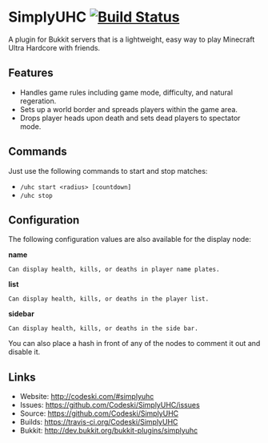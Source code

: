 # SimplyUHC [![Build Status](https://travis-ci.org/Codeski/SimplyUHC.svg?branch=master)](https://travis-ci.org/Codeski/SimplyUHC)

A plugin for Bukkit servers that is a lightweight, easy way to play Minecraft Ultra Hardcore with friends.

## Features

* Handles game rules including game mode, difficulty, and natural regeration.
* Sets up a world border and spreads players within the game area.
* Drops player heads upon death and sets dead players to spectator mode.

## Commands

Just use the following commands to start and stop matches:

* `/uhc start <radius> [countdown]`
* `/uhc stop`

## Configuration

The following configuration values are also available for the display node:

**name**

    Can display health, kills, or deaths in player name plates.

**list**

    Can display health, kills, or deaths in the player list.

**sidebar**

    Can display health, kills, or deaths in the side bar.

You can also place a hash in front of any of the nodes to comment it out and disable it.

## Links

* Website: <http://codeski.com/#simplyuhc>
* Issues: <https://github.com/Codeski/SimplyUHC/issues>
* Source: <https://github.com/Codeski/SimplyUHC>
* Builds: <https://travis-ci.org/Codeski/SimplyUHC>
* Bukkit: <http://dev.bukkit.org/bukkit-plugins/simplyuhc>
